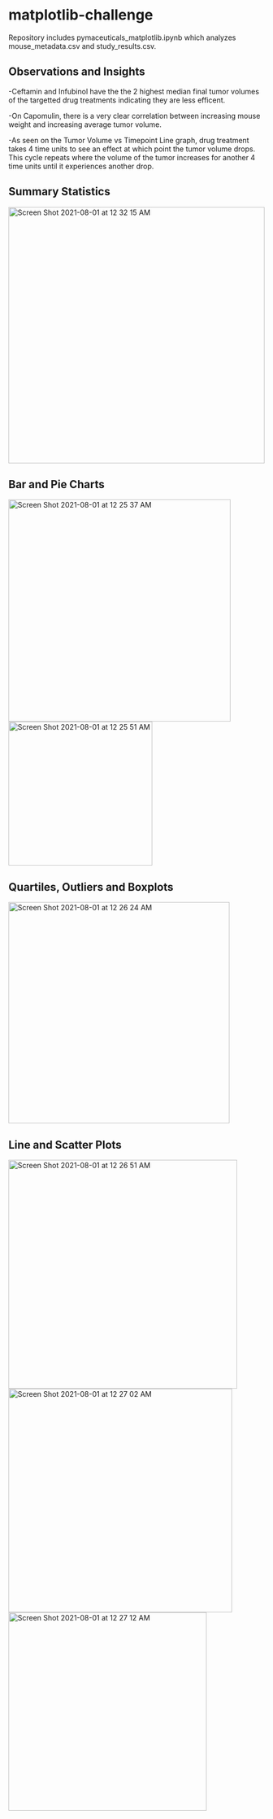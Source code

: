 # matplotlib-challenge

Repository includes pymaceuticals_matplotlib.ipynb which analyzes mouse_metadata.csv and study_results.csv. 



## Observations and Insights

-Ceftamin and Infubinol have the the 2 highest median final tumor volumes of the targetted drug treatments indicating they are less efficent.

-On Capomulin, there is a very clear correlation between increasing mouse weight and increasing average tumor volume.

-As seen on the Tumor Volume vs Timepoint Line graph, drug treatment takes 4 time units to see an effect at which point the tumor volume drops. This cycle repeats where the volume of the tumor increases for another 4 time units until it experiences another drop.

## Summary Statistics

<img width="504" alt="Screen Shot 2021-08-01 at 12 32 15 AM" src="https://user-images.githubusercontent.com/81276857/127763092-2e02769d-d0dc-4422-b503-167d027eb293.png">




## Bar and Pie Charts

<img width="437" alt="Screen Shot 2021-08-01 at 12 25 37 AM" src="https://user-images.githubusercontent.com/81276857/127762912-c1ba752f-5588-4fdc-a89e-711fe1eb1653.png">


<img width="283" alt="Screen Shot 2021-08-01 at 12 25 51 AM" src="https://user-images.githubusercontent.com/81276857/127762921-32998810-7994-41eb-bf19-25b642c22f41.png">


## Quartiles, Outliers and Boxplots

<img width="435" alt="Screen Shot 2021-08-01 at 12 26 24 AM" src="https://user-images.githubusercontent.com/81276857/127762940-5ff5a8c8-f91b-434e-bb1c-0936e08ba3ab.png">


## Line and Scatter Plots

<img width="450" alt="Screen Shot 2021-08-01 at 12 26 51 AM" src="https://user-images.githubusercontent.com/81276857/127762954-25d7d2f1-5887-4684-9a31-8a38d72adfc7.png">


<img width="440" alt="Screen Shot 2021-08-01 at 12 27 02 AM" src="https://user-images.githubusercontent.com/81276857/127762962-75c61ec0-bbb3-437e-a8d8-cb0dd52580cb.png">



<img width="390" alt="Screen Shot 2021-08-01 at 12 27 12 AM" src="https://user-images.githubusercontent.com/81276857/127762967-804a19ad-5b43-4062-9f08-9a51fd462e11.png">



